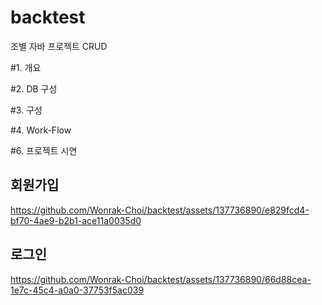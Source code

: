 # backtest

조별 자바 프로젝트 CRUD

#1. 개요

#2. DB 구성

#3. 구성

#4. Work-Flow

#6. 프로젝트 시연
<h2>회원가입</h2>

https://github.com/Wonrak-Choi/backtest/assets/137736890/e829fcd4-bf70-4ae9-b2b1-ace11a0035d0

<h2>로그인</h2>

https://github.com/Wonrak-Choi/backtest/assets/137736890/66d88cea-1e7c-45c4-a0a0-37753f5ac039
